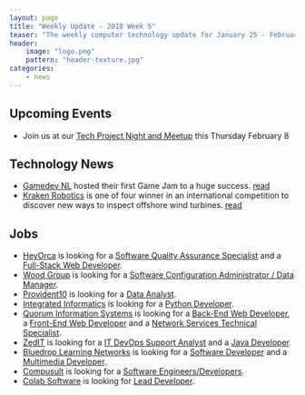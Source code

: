 ```yaml
---
layout: page
title: "Weekly Update - 2018 Week 5"
teaser: "The weekly computer technology update for January 25 - February 01, 2018"
header:
    image: "logo.png"
    pattern: "header-texture.jpg"
categories:
    - news
---
```


## Upcoming Events

* Join us at our [Tech Project Night and Meetup][meetup] this Thursday February 8

## Technology News

* [Gamedev NL][gamedevnl] hosted their first Game Jam to a huge success. [read](http://www.cbc.ca/beta/news/canada/newfoundland-labrador/gamedevnl-gamejam-at-eastern-edge-gallery-1.4507282)
* [Kraken Robotics][kraken] is one of four winner in an international competition to discover new ways to inspect offshore wind turbines. [read](http://www.cbc.ca/beta/news/canada/newfoundland-labrador/kraken-competition-offshore-wind-turbines-1.4513805)

## Jobs

* [HeyOrca][whalecompany] is looking for a [Software Quality Assurance Specialist](https://jobs.careerbeacon.com/details/software-quality-assurance-specialist/191219)
and a [Full-Stack Web Developer](https://jobs.careerbeacon.com/details/fullstack-web-developer/590925).
* [Wood Group](https://www.woodgroup.com/) is looking for a [Software Configuration Administrator / Data Manager](https://www.workopolis.com/jobsearch/job/17933675?uc=E8&sc=3.5111&sp=1).
* [Provident10][provident] is looking for a [Data Analyst](https://www.careerbeacon.com/en/posting/724772/provident10/data-analyst/st-john-s).
* [Integrated Informatics][integrated] is looking for a [Python Developer](https://www.careerbeacon.com/en/posting/725367/integrated-informatics/python-developer/st-john-s).
* [Quorum Information Systems][quorum] is looking for a [Back-End Web Developer](https://www.careerbeacon.com/en/posting/723319/quorum-information-systems-inc/back-end-web-developer/st-john-s),
a [Front-End Web Developer](https://www.careerbeacon.com/en/posting/723318/quorum-information-systems-inc/front-end-web-developer/st-john-s)
and a [Network Services Technical Specialist](https://www.careerbeacon.com/en/posting/725045/quorum-information-systems-inc/network-services-technical-specialist/st-john-s).
* [ZedIT][zedit] is looking for a [IT DevOps Support Analyst](http://jobs.gzed.com/index.php?m=portal&a=details&jobOrderID=10338317) and a [Java Developer](https://www.careerbeacon.com/en/posting/716612).
* [Bluedrop Learning Networks][bluedrop] is looking for a [Software Developer](https://www.careerbeacon.com/en/posting/719089) and a [Multimedia Developer](https://www.careerbeacon.com/en/posting/719607).
* [Compusult][compusult] is looking for a [Software Engineers/Developers](https://www.workopolis.com/jobsearch/job/17921414).
* [Colab Software][colab] is looking for [Lead Developer](https://www.colabsoftware.com/careers).

[meetup]:https://www.meetup.com/Computer-Technology-Society-of-Newfoundland-and-Labrador/events/wzrpgpyxdblb/

[blockchainnl]:https://www.facebook.com/blockchainnl/
[hackinghealth]:https://www.facebook.com/HHStJohnsNL/
[gamedevnl]:http://gamedevnl.org

[whalecompany]:https://www.heyorca.com/
[bluedrop]:http://www.bluedroplearningnetworks.com/
[chummy]:https://chummygames.com
[colab]:https://www.colabsoftware.com/
[compusult]:http://www.compusult.net/
[hyperloop]:https://paradigmhyperloop.com/
[kraken]:http://krakenrobotics.com/
[otherocean]:http://www.otherocean.com/
[peachy]:https://www.peachylife.ca/
[quidder]:https://qwidder.com/
[subc]:http://subcimaging.com/
[zedit]:http://www.zedit.com/
[quorum]:http://www.quorumdms.com/
[integrated]:http://integrated-informatics.com/
[provident]:https://provident10.ca/
